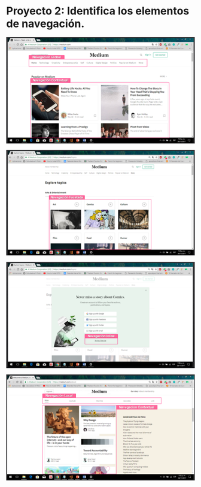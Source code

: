 # Proyecto 2: Identifica los elementos de navegación.

![imagen1](../assets/images/medium/imagen1.png)

![imagen1](../assets/images/medium/imagen2.png)

![imagen1](../assets/images/medium/imagen3.png)

![imagen1](../assets/images/medium/imagen4.png)